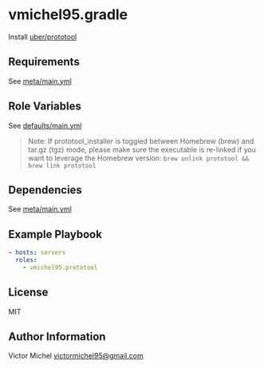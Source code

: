 vmichel95.gradle
=========

Install [uber/prototool](https://github.com/uber/prototool)

Requirements
------------

See [meta/main.yml](meta/main.yml)

Role Variables
--------------

See [defaults/main.yml](defaults/main.yml)

> Note: If prototool_installer is toggled between Homebrew (brew) and tar.gz (tgz) mode, please make sure the executable is re-linked if you want to leverage the Homebrew version: `brew unlink prototool && brew link prototool`

Dependencies
------------

See [meta/main.yml](meta/main.yml)

Example Playbook
----------------

```yml
- hosts: servers
  roles:
    - vmichel95.prototool
```

License
-------

MIT

Author Information
------------------

Victor Michel <victormichel95@gmail.com>
